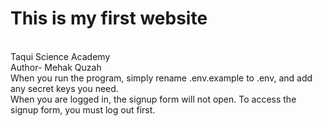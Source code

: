 # This is my first website
<br>
Taqui Science Academy
<br>
Author- Mehak Quzah 
<br>
When you run the program, simply rename .env.example to .env, and add any secret keys you need.
<br>
When you are logged in, the signup form will not open. To access the signup form, you must log out first.
